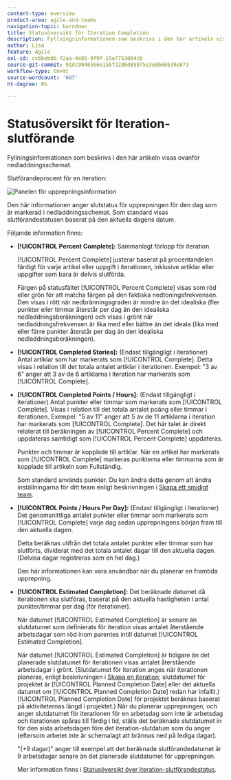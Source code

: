 ```yaml
---
content-type: overview
product-area: agile-and-teams
navigation-topic: burndown
title: Statusöversikt för Iteration Completion
description: Fyllningsinformationen som beskrivs i den här artikeln visas ovanför nedladdningsschemat.
author: Lisa
feature: Agile
exl-id: cc6bebdb-f2aa-4e85-9f9f-15e7753d84cb
source-git-commit: 91dc9946566e15bf32d0d89975e3e6b66b39e873
workflow-type: tm+mt
source-wordcount: '607'
ht-degree: 0%

---
```


# Statusöversikt för Iteration-slutförande

Fyllningsinformationen som beskrivs i den här artikeln visas ovanför nedladdningsschemat.

Slutförandeprocent för en iteration:

![Panelen för upprepningsinformation](assets/burndown-percentcomplete-350x47.png)

Den här informationen anger slutstatus för upprepningen för den dag som är markerad i nedladdningsschemat. Som standard visas slutförandestatusen baserat på den aktuella dagens datum.

Följande information finns:

* **[!UICONTROL Percent Complete]:** Sammanlagt förlopp för iteration

  [!UICONTROL Percent Complete] justerar baserat på procentandelen färdigt för varje artikel eller uppgift i iterationen, inklusive artiklar eller uppgifter som bara är delvis slutförda.

  Färgen på statusfältet [!UICONTROL Percent Complete] visas som röd eller grön för att matcha färgen på den faktiska nedtoningsfrekvensen. Den visas i rött när nedbränningsgraden är mindre än det idealiska (fler punkter eller timmar återstår per dag än den idealiska nedladdningsberäkningen) och visas i grönt när nedladdningsfrekvensen är lika med eller bättre än det ideala (lika med eller färre punkter återstår per dag än den idealiska nedladdningsberäkningen).

* **[!UICONTROL Completed Stories]:** (Endast tillgängligt i iterationer) Antal artiklar som har markerats som [!UICONTROL Complete]. Detta visas i relation till det totala antalet artiklar i iterationen. Exempel: &quot;3 av 6&quot; anger att 3 av de 6 artiklarna i iteration har markerats som [!UICONTROL Complete].
* **[!UICONTROL Completed Points / Hours]:** (Endast tillgängligt i iterationer) Antal punkter eller timmar som markerats som [!UICONTROL Complete]. Visas i relation till det totala antalet poäng eller timmar i iterationen. Exempel: &quot;5 av 11&quot; anger att 5 av de 11 artiklarna i iteration har markerats som [!UICONTROL Complete]. Det här talet är direkt relaterat till beräkningen av [!UICONTROL Percent Complete] och uppdateras samtidigt som [!UICONTROL Percent Complete] uppdateras.

  Punkter och timmar är kopplade till artiklar. När en artikel har markerats som [!UICONTROL Complete] markeras punkterna eller timmarna som är kopplade till artikeln som Fullständig.

  Som standard används punkter. Du kan ändra detta genom att ändra inställningarna för ditt team enligt beskrivningen i [Skapa ett smidigt team](../../../agile/get-started-with-agile-in-workfront/create-an-agile-team.md).

* **[!UICONTROL Points / Hours Per Day]:** (Endast tillgängligt i iterationer) Det genomsnittliga antalet punkter eller timmar som markerats som [!UICONTROL Complete] varje dag sedan upprepningens början fram till den aktuella dagen.

  Detta beräknas utifrån det totala antalet punkter eller timmar som har slutförts, dividerat med det totala antalet dagar till den aktuella dagen. (Delvisa dagar registreras som en hel dag.)

  Den här informationen kan vara användbar när du planerar en framtida upprepning.

* **[!UICONTROL Estimated Completion]:** Det beräknade datumet då iterationen ska slutföras, baserat på den aktuella hastigheten i antal punkter/timmar per dag (för iterationer).

  När datumet [!UICONTROL Estimated Completion] är senare än slutdatumet som definierats för iteration visas antalet återstående arbetsdagar som röd inom parentes intill datumet [!UICONTROL Estimated Completion].

  När datumet [!UICONTROL Estimated Completion] är tidigare än det planerade slutdatumet för iterationen visas antalet återstående arbetsdagar i grönt. (Slutdatumet för iteration anges när iterationen planeras, enligt beskrivningen i [Skapa en iteration](../../../agile/use-scrum-in-an-agile-team/iterations/create-an-iteration.md); slutdatumet för projektet är [!UICONTROL Planned Completion Date] eller det aktuella datumet om [!UICONTROL Planned Completion Date] redan har infallit.) [!UICONTROL Planned Completion Date] för projektet beräknas baserat på aktiviteternas längd i projektet.) När du planerar upprepningen, och anger slutdatumet för iterationen för en arbetsdag som inte är arbetsdag och iterationen spåras till färdig i tid, ställs det beräknade slutdatumet in för den sista arbetsdagen före det iteration-slutdatum som du anger (eftersom arbetet inte är schemalagt att brännas ned på lediga dagar).

  &quot;(+9 dagar)&quot; anger till exempel att det beräknade slutförandedatumet är 9 arbetsdagar senare än det planerade slutdatumet för upprepningen.

  Mer information finns i [Statusöversikt över Iteration-slutförandestatus](#Understanding-How-Days-Off-Affect-the-Burndown-Chart).
